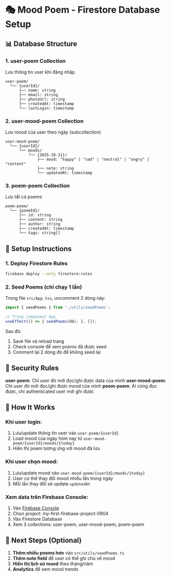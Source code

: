 # 🎭 Mood Poem - Firestore Database Setup

## 📊 Database Structure

### 1. **user-poem** Collection
Lưu thông tin user khi đăng nhập
```
user-poem/
  └── {userId}/
      ├── name: string
      ├── email: string
      ├── photoUrl: string
      ├── createdAt: timestamp
      └── lastLogin: timestamp
```

### 2. **user-mood-poem** Collection
Lưu mood của user theo ngày (subcollection)
```
user-mood-poem/
  └── {userId}/
      └── moods/
          └── {2025-10-21}/
              ├── mood: "happy" | "sad" | "neutral" | "angry" | "content"
              ├── note: string
              └── updatedAt: timestamp
```

### 3. **poem-poem** Collection
Lưu tất cả poems
```
poem-poem/
  └── {poemId}/
      ├── id: string
      ├── content: string
      ├── author: string
      ├── createdAt: timestamp
      └── tags: string[]
```

## 🚀 Setup Instructions

### 1. Deploy Firestore Rules
```bash
firebase deploy --only firestore:rules
```

### 2. Seed Poems (chỉ chạy 1 lần)
Trong file `src/App.tsx`, uncomment 2 dòng này:
```typescript
import { seedPoems } from './utils/seedPoems';

// Trong component App
useEffect(() => { seedPoems(db); }, []);
```

Sau đó:
1. Save file và reload trang
2. Check console để xem poems đã được seed
3. Comment lại 2 dòng đó để không seed lại

## 🔐 Security Rules

**user-poem**: Chỉ user đó mới đọc/ghi được data của mình
**user-mood-poem**: Chỉ user đó mới đọc/ghi được mood của mình
**poem-poem**: Ai cũng đọc được, chỉ authenticated user mới ghi được

## 📝 How It Works

### Khi user login:
1. Lưu/update thông tin user vào `user-poem/{userId}`
2. Load mood của ngày hôm nay từ `user-mood-poem/{userId}/moods/{today}`
3. Hiển thị poem tương ứng với mood đã lưu

### Khi user chọn mood:
1. Lưu/update mood vào `user-mood-poem/{userId}/moods/{today}`
2. User có thể thay đổi mood nhiều lần trong ngày
3. Mỗi lần thay đổi sẽ update `updatedAt`

### Xem data trên Firebase Console:
1. Vào [Firebase Console](https://console.firebase.google.com/)
2. Chọn project: my-first-firebase-project-0904
3. Vào Firestore Database
4. Xem 3 collections: user-poem, user-mood-poem, poem-poem

## 🎯 Next Steps (Optional)

1. **Thêm nhiều poems hơn** vào `src/utils/seedPoems.ts`
2. **Thêm note field** để user có thể ghi chú về mood
3. **Hiển thị lịch sử mood** theo tháng/năm
4. **Analytics** để xem mood trends
